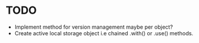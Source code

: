 TODO
====

+ Implement method for version management maybe per object?
+ Create active local storage object i.e chained .with() or .use() methods.